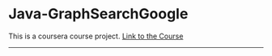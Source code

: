 # Java-GraphSearchGoogle
This is a coursera course project.
[Link to the Course](https://www.coursera.org/specializations/object-oriented-programming)

---  
